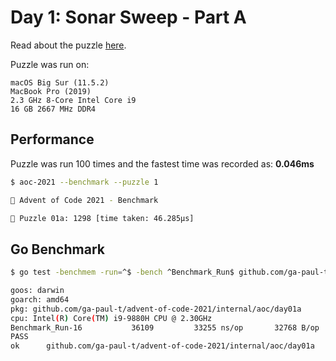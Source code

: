 # Day 1: Sonar Sweep - Part A

Read about the puzzle [here](https://adventofcode.com/2021/day/1).

Puzzle was run on:

```text
macOS Big Sur (11.5.2)
MacBook Pro (2019)
2.3 GHz 8-Core Intel Core i9
16 GB 2667 MHz DDR4
```

## Performance

Puzzle was run 100 times and the fastest time was recorded as: **0.046ms**

```sh
$ aoc-2021 --benchmark --puzzle 1

🎄 Advent of Code 2021 - Benchmark

🧩 Puzzle 01a: 1298 [time taken: 46.285µs]
```

## Go Benchmark

```sh
$ go test -benchmem -run=^$ -bench ^Benchmark_Run$ github.com/ga-paul-t/advent-of-code-2021/internal/aoc/day01a

goos: darwin
goarch: amd64
pkg: github.com/ga-paul-t/advent-of-code-2021/internal/aoc/day01a
cpu: Intel(R) Core(TM) i9-9880H CPU @ 2.30GHz
Benchmark_Run-16    	   36109	     33255 ns/op	   32768 B/op	       1 allocs/op
PASS
ok  	github.com/ga-paul-t/advent-of-code-2021/internal/aoc/day01a	1.658s
```
